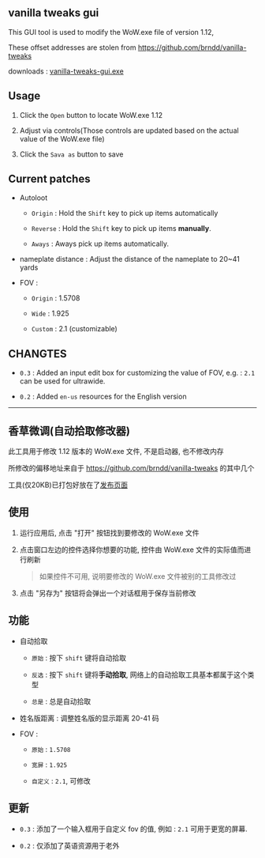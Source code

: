 vanilla tweaks gui
-------

This GUI tool is used to modify the WoW.exe file of version 1.12,

These offset addresses are stolen from <https://github.com/brndd/vanilla-tweaks>

downloads : [vanilla-tweaks-gui.exe](https://github.com/R32/vanilla-tweaks/releases)

## Usage

1. Click the `Open` button to locate WoW.exe 1.12

2. Adjust via controls(Those controls are updated based on the actual value of the WoW.exe file)

3. Click the `Sava as` button to save

## Current patches

- Autoloot

  - `Origin` : Hold the `Shift` key to pick up items automatically

  - `Reverse` : Hold the `Shift` key to pick up items **manually**.

  - `Aways` : Aways pick up items automatically.

- nameplate distance : Adjust the distance of the nameplate to 20~41 yards

- FOV :

  - `Origin` : 1.5708

  - `Wide`   : 1.925

  - `Custom` : 2.1 (customizable)

## CHANGTES

- `0.3` : Added an input edit box for customizing the value of FOV, e.g. : `2.1` can be used for ultrawide.

- `0.2` : Added `en-us` resources for the English version



-------



香草微调(自动拾取修改器)
-------

此工具用于修改 1.12 版本的 WoW.exe 文件, 不是启动器, 也不修改内存

所修改的偏移地址来自于 <https://github.com/brndd/vanilla-tweaks> 的其中几个

工具(仅20KB)已打包好放在了[发布页面](https://github.com/R32/vanilla-tweaks/releases)

## 使用

1. 运行应用后, 点击 "打开" 按钮找到要修改的 WoW.exe 文件

2. 点击窗口左边的控件选择你想要的功能, 控件由 WoW.exe 文件的实际值而进行刷新

    > 如果控件不可用, 说明要修改的 WoW.exe 文件被别的工具修改过

3. 点击 "另存为" 按钮将会弹出一个对话框用于保存当前修改

## 功能

- 自动拾取

  - `原始` : 按下 `shift` 键将自动拾取

  - `反选` : 按下 `shift` 键将**手动拾取**, 网络上的自动拾取工具基本都属于这个类型

  - `总是` : 总是自动拾取

- 姓名版距离 : 调整姓名版的显示距离 20-41 码

- FOV :

  - `原始` : `1.5708`

  - `宽屏` : `1.925`

  - `自定义` : `2.1`, 可修改


## 更新

- `0.3` : 添加了一个输入框用于自定义 fov 的值, 例如 : `2.1` 可用于更宽的屏幕.

- `0.2` : 仅添加了英语资源用于老外
